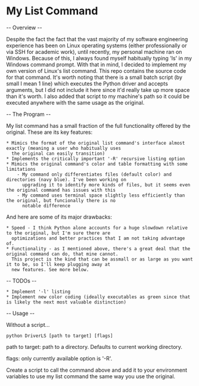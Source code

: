 # My List Command

-- Overview --

Despite the fact the fact that the vast majority of my software engineering experience has been on Linux operating systems (either professionally or via SSH for academic work), until recently, my personal machine ran on Windows. Because of this, I always found myself habitually typing 'ls' in my Windows command prompt. With that in mind, I decided to implement my own version of Linux's list command. This repo contains the source code for that command. It's worth noting that there is a small batch script (by small I mean 1 line) which executes the Python driver and accepts arguments, but I did not include it here since it'd really take up more space than it's worth. I also added that script to my machine's path so it could be executed anywhere with the same usage as the original.

-- The Program --

My list command has a small fraction of the full functionality offered by the original. These are its key features:

    * Mimics the format of the original list command's interface almost exactly (meaning a user who habitually uses 
      the original can easily transition)
    * Implements the critically important '-R' recursive listing option
    * Mimics the original command's color and table formatting with some limitations
        - My command only differentiates files (default color) and directories (navy blue). I've been working on 
          upgrading it to identify more kinds of files, but it seems even the original command has issues with this
        - My command uses terminal space slightly less efficiently than the original, but funcionally there is no 
          notable difference
        

And here are some of its major drawbacks:

    * Speed - I think Python alone accounts for a huge slowdown relative to the original, but I'm sure there are
      optimizations and better practices that I am not taking advantage of.
    * Functionality - as I mentioned above, there's a great deal that the original command can do, that mine cannot.
      This project is the kind that can be assmall or as large as you want it to be, so I'll keep plugging away at 
      new features. See more below.
      
-- TODOs --

    * Implement '-l' listing
    * Implement new color coding (ideally executables as green since that is likely the next most valuable distinction)

-- Usage --

Without a script...
```
python DriverLS [path to target] [flags]
```
path to target: path to a directory. Defaults to current working directory.

flags: only currently available option is '-R'.

Create a script to call the command above and add it to your environment variables to use my list command the same way you use the original.
